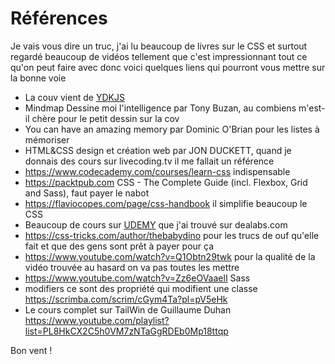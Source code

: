 # Références

Je vais vous dire un truc, j'ai lu beaucoup de livres sur le CSS et surtout regardé beaucoup de vidéos tellement que c'est impressionnant tout ce qu'on peut faire avec donc voici quelques liens qui pourront vous mettre sur la bonne voie

* La couv vient de [YDKJS](https://github.com/getify/You-Dont-Know-JS)
* Mindmap Dessine moi l'intelligence par Tony Buzan, au combiens m'est-il chère pour le petit dessin sur la cov
* You can have an amazing memory par Dominic O'Brian pour les listes à mémoriser
* HTML&CSS design et création web par JON DUCKETT, quand je donnais des cours sur livecoding.tv il me fallait un référence
* https://www.codecademy.com/courses/learn-css indispensable
* https://packtpub.com CSS - The Complete Guide (incl. Flexbox, Grid and Sass), faut payer le nabot
* https://flaviocopes.com/page/css-handbook il simplifie beaucoup le CSS
* Beaucoup de cours sur [UDEMY](https://udemy.com) que j'ai trouvé sur dealabs.com
* https://css-tricks.com/author/thebabydino pour les trucs de ouf qu'elle fait et que des gens sont prêt à payer pour ça
* https://www.youtube.com/watch?v=Q1Obtn29twk pour la qualité de la vidéo trouvée au hasard on va pas toutes les mettre
* https://www.youtube.com/watch?v=Zz6eOVaaelI Sass
* modifiers ce sont des propriété qui modifient une classe https://scrimba.com/scrim/cGym4Ta?pl=pV5eHk
* Le cours complet sur TailWin de Guillaume Duhan https://www.youtube.com/playlist?list=PL8HkCX2C5h0VM7zNTaGgRDEb0Mp18ttqp

Bon vent !
